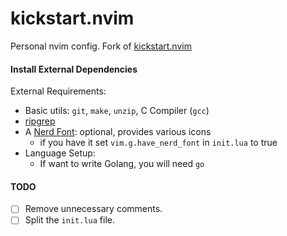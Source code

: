 # kickstart.nvim

Personal nvim config. Fork of [kickstart.nvim]("https://github.com/nvim-lua/kickstart.nvim")

#### Install External Dependencies

External Requirements:

- Basic utils: `git`, `make`, `unzip`, C Compiler (`gcc`)
- [ripgrep](https://github.com/BurntSushi/ripgrep#installation)
- A [Nerd Font](https://www.nerdfonts.com/): optional, provides various icons
  - if you have it set `vim.g.have_nerd_font` in `init.lua` to true
- Language Setup:
  - If want to write Golang, you will need `go`

#### TODO

- [ ] Remove unnecessary comments.
- [ ] Split the `init.lua` file.
